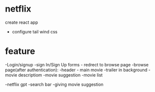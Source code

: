 # netflix
create react app
- configure tail wind css

# feature
-Login/signup
    -sign In/Sign Up forms
    - redrect to browse page
-browse page(after authentication): 
    -header
    - main  movie
        -trailer in background
        -movie descriptiom
    -movie suggestion
        -movie list

-netflix  gpt
    -search bar
        -giving movie suggestion
